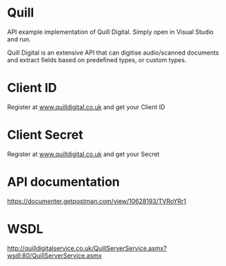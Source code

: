 # Quill

API example implementation of Quill Digital. Simply open in Visual Studio and run.

Quill Digital is an extensive API that can digitise audio/scanned documents and extract fields based on predefined types, or custom types.

# Client ID

Register at www.quilldigital.co.uk and get your Client ID

# Client Secret

Register at www.quilldigital.co.uk and get your Secret

# API documentation

https://documenter.getpostman.com/view/10628193/TVRoYRr1

# WSDL

http://quilldigitalservice.co.uk/QuillServerService.asmx?wsdl:80/QuillServerService.asmx
